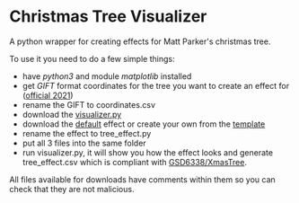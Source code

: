 # Christmas Tree Visualizer
A python wrapper for creating effects for Matt Parker's christmas tree.

To use it you need to do a few simple things:
- have *python3* and module *matplotlib* installed
- get *GIFT* format coordinates for the tree you want to create an effect for ([official 2021](https://www.dropbox.com/s/lmccfutftplhh3b/coords_2021.csv))
- rename the GIFT to coordinates.csv
- download the [visualizer.py](https://raw.githubusercontent.com/Aonodensetsu/xmax-tree-visualizer/main/visualiser.py)
- download the [default](https://raw.githubusercontent.com/Aonodensetsu/xmas-tree-visualizer/main/effect_default.py) effect or create your own from the [template](https://raw.githubusercontent.com/Aonodensetsu/xmas-tree-visualizer/main/effect_template.py)
- rename the effect to tree_effect.py
- put all 3 files into the same folder
- run visualizer.py, it will show you how the effect looks and generate tree_effect.csv which is compliant with [GSD6338/XmasTree](https://github.com/GSD6338/XmasTree).

All files available for downloads have comments within them so you can check that they are not malicious.
